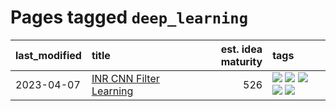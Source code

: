 # Pages tagged `deep_learning`

|last_modified|title|est. idea maturity|tags
|:---|:---|---:|:---|
|2023-04-07|[INR CNN Filter Learning](../INR_CNN_filter_learning.md)|526|[![](https://img.shields.io/badge/tag-CNN-fe76cf)](../tags/CNN.md) [![](https://img.shields.io/badge/tag-INR-8fb3d)](../tags/INR.md) [![](https://img.shields.io/badge/tag-deep_learning-8a140)](../tags/deep_learning.md) [![](https://img.shields.io/badge/tag-experimental-1eefac)](../tags/experimental.md) [![](https://img.shields.io/badge/tag-filter_learning-83cbca)](../tags/filter_learning.md)|